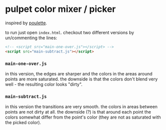 # pulpet color mixer / picker

inspired by [poulette](https://github.com/grgrdvrt/poulette).

to run just open `index.html`. checkout two different versions by un/commenting the lines:

```html
<!-- <script src="main-one-over.js"></script> -->
<script src="main-subtract.js"></script>
```


### `main-one-over.js`

in this version, the edges are sharper and the colors in the areas around points are more saturated. the downside is that the colors don't blend very well - the resulting color looks "dirty".


### `main-subtract.js`

in this version the transitions are very smooth. the colors in areas between points are not dirty at all. the downside (?) is that around each point the colors somewhat differ from the point's color (they are not as saturated with the picked color).
